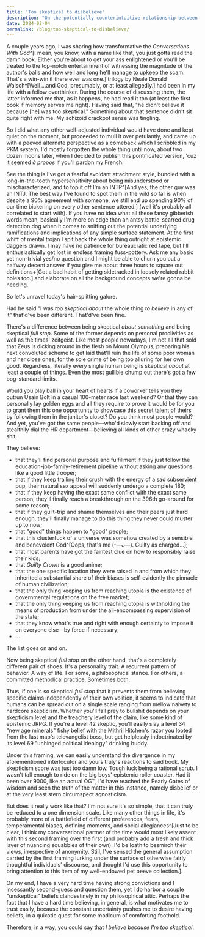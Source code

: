 ```yaml
---
title: 'Too skeptical to disbelieve'
description: "On the potentially counterintuitive relationship between belief and skepticism."
date: 2024-02-04
permalink: /blog/too-skeptical-to-disbelieve/
---
```


A couple years ago, I was sharing how transformative the *Conversations With God*^[I mean, you know, with a name like that, you just gotta read the damn book. Either you're about to get your ass enlightened or you'll be treated to the top-notch entertainment of witnessing the magnitude of the author's balls and how well and long he'll manage to upkeep the scam. That's a win-win if there ever was one.] trilogy by Neale Donald Walsch^[Well ...and God, presumably, or at least allegedly.] had been in my life with a fellow overthinker. During the course of discussing them, the latter informed me that, as it happens, he had read it too (at least the first book if memory serves me right). Having said that, "he didn't believe it because [he] was too skeptical." Something about that sentence didn't sit quite right with me. My schizoid crackpot sense was tingling.

So I did what any other well-adjusted individual would have done and kept quiet on the moment, but proceeded to mull it over petulantly, and came up with a peeved alternate perspective as a comeback which I scribbled in my PKM system. I'd mostly forgotten the whole thing until now, about two dozen moons later, when I decided to publish this pontificated version, 'cuz it seemed *à propos* if you'll pardon my French.

See the thing is I've got a fearful avoidant attachment style, bundled with a long-in-the-tooth hypersensitivity about being misunderstood or mischaracterized, and to top it off I'm an INTP^[And yes, the other guy was an INTJ. The best way I've found to spot them in the wild so far is when despite a 90% agreement with someone, we still end up spending 90% of our time bickering on every other sentence uttered.] (well it's probably all correlated to start with). If you have no idea what all these fancy gibberish words mean, basically I'm more on edge than an antsy battle-scarred drug detection dog when it comes to sniffing out the potential underlying ramifications and implications of any simple surface statement. At the first whiff of mental trojan I spit back the whole thing outright at epistemic daggers drawn. I may have no patience for bureaucratic red tape, but I'll enthusiastically get lost in endless framing fuss-pottery. Ask me any basic yet non-trivial yes/no question and I might be able to churn you out a halfway decent answer if you give me about three hours to square out definitions+[Got a bad habit of getting sidetracked in loosely related rabbit holes too.] and elaborate on all the background concepts we're gonna be needing.

So let's unravel today's hair-splitting galore.

Had he said "I was *too skeptical about* the whole thing *to believe* in any of it" that'd've been different. That'd've been fine.

There's a difference between being skeptical *about something* and being skeptical *full stop*. Some of the former depends on personal proclivities as well as the times' zeitgeist. Like most people nowadays, I'm not all that sold that Zeus is dicking around in the flesh on Mount Olympus, preparing his next convoluted scheme to get laid that'll ruin the life of some poor woman and her close ones, for the sole crime of being too alluring for her own good. Regardless, literally every single human being is skeptical *about* at least a couple of things. Even the most gullible chump out there's got a few bog-standard limits.

Would you play ball in your heart of hearts if a coworker tells you they outrun Usain Bolt in a casual 100-meter race last weekend? Or that they can personally lay golden eggs and all they require to prove it would be for you to grant them this one opportunity to showcase this secret talent of theirs by following them in the janitor's closet? Do you think most people would? And yet, you've got the same people—who'd slowly start backing off and stealthily dial the HR department—believing all kinds of other crazy whacky shit.

They believe:
- that they'll find personal purpose and fulfillment if they just follow the education-job-family-retirement pipeline without asking any questions like a good little trooper;
- that if they keep trailing their crush with the energy of a sad subservient pup, their natural sex appeal will suddenly undergo a complete 180;
- that if they keep having the exact same conflict with the exact same person, they'll finally reach a breakthrough on the 396th go-around for some reason;
- that if they guilt-trip and shame themselves and their peers just hard enough, they'll finally manage to do this thing they never could muster up to now;
- that "good" things happen to "good" people;
- that this clusterfuck of a universe was somehow created by a sensible and benevolent God^[Oops, that's me (ᵕ—ᴗ—). Guilty as charged...];
- that most parents have got the faintest clue on how to responsibly raise their kids;
- that *Guilty Crown* is a good anime;
- that the one specific location they were raised in and from which they inherited a substantial share of their biases is self-evidently the pinnacle of human civilization;
- that the only thing keeping us from reaching utopia is the existence of governmental regulations on the free market;
- that the only thing keeping us from reaching utopia is withholding the means of production from under the all-encompassing supervision of the state;
- that they know what's true and right with enough certainty to impose it on everyone else—by force if necessary;
- ...

The list goes on and on.

Now being skeptical *full stop* on the other hand, that's a completely different pair of shoes. It's a personality trait. A recurrent pattern of behavior. A way of life. For some, a philosophical stance. For others, a committed methodical practice. Sometimes both.

Thus, if one is so skeptical *full stop* that it prevents them from believing specific claims independently of their own volition, it seems to indicate that humans can be spread out on a single scale ranging from mellow naivety to hardcore skepticism. Whether you'll fall prey to bullshit depends on your skepticism level and the treachery level of the claim, like some kind of epistemic JRPG. If you're a level 42 skeptic, you'll easily slay a level 34 "new age minerals" fishy belief with the Mithril Hitchen's razor you looted from the last map's televangelist boss, but get helplessly indoctrinated by its level 69 "unhinged political ideology" drinking buddy.

Under this framing, we can easily understand the divergence in my aforementioned interlocutor and yours truly's reactions to said book. My skepticism score was just too damn low. Tough luck being a rational scrub. I wasn't tall enough to ride on the big boys' epistemic roller coaster. Had it been over 9000, like an actual OG™, I'd have reached the Pearly Gates of wisdom and seen the truth of the matter in this instance, namely disbelief or at the very least stern circumspect agnosticism.

But does it really work like that? I'm not sure it's so simple, that it can truly be reduced to a one dimension scale. Like many other things in life, it's probably more of a battlefield of different preferences, fears, temperamental biases, defining moments, and social allegiances^[Just to be clear, I think my conversational partner of the time would most likely assent with this second framing over the first (and probably add a fresh and thick layer of nuancing squabbles of their own). I'd be loath to besmirch their views, irrespective of anonymity. Still, I've sensed the general assumption carried by the first framing lurking under the surface of otherwise fairly thoughtful individuals' discourse, and thought I'd use this opportunity to bring attention to this item of my well-endowed pet peeve collection.].

On my end, I have a very hard time having strong convictions and I incessantly second-guess and question them, yet I do harbor a couple "unskeptical" beliefs clandestinely in my philosophical attic. Perhaps the fact that I have a hard time believing, in general, is what motivates me to trust easily, because the constant uncertainty pushes me to desire having beliefs, in a quixotic quest for some modicum of comforting foothold.

Therefore, in a way, you could say that *I believe because I'm too skeptical*.
